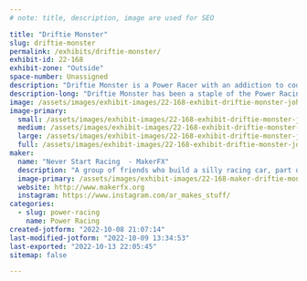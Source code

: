 ```yaml
---
# note: title, description, image are used for SEO

title: "Driftie Monster"
slug: driftie-monster
permalink: /exhibits/driftie-monster/
exhibit-id: 22-168
exhibit-zone: "Outside"
space-number: Unassigned
description: "Driftie Monster is a Power Racer with an addiction to cookies."
description-long: "Driftie Monster has been a staple of the Power Racing Series for 6 years now, winning a plethora....ok a handful...ok a couple, of medals over the years.  This machine is all about having fun, covered in blue fur and powered by an 1800w scooter motor imported directly from alibaba and juiced by a battery from a Chevy Volt...and Cookies, come out an vote for Driftie Monster at the power racing track!"
image: /assets/images/exhibit-images/22-168-exhibit-driftie-monster-johndriftie-large.jpg
image-primary: 
  small: /assets/images/exhibit-images/22-168-exhibit-driftie-monster-johndriftie-small.jpg
  medium: /assets/images/exhibit-images/22-168-exhibit-driftie-monster-johndriftie-medium.jpg
  large: /assets/images/exhibit-images/22-168-exhibit-driftie-monster-johndriftie-large.jpg
  full: /assets/images/exhibit-images/22-168-exhibit-driftie-monster-johndriftie-full.jpg
maker: 
  name: "Never Start Racing  - MakerFX"
  description: "A group of friends who build a silly racing car, part of MakerFX Makerspace and automotive enthusiasts from central florida."
  image-primary: /assets/images/exhibit-images/22-168-maker-driftie-monster-driftie-monster-medium.jpg
  website: http://www.makerfx.org
  instagram: https://www.instagram.com/ar_makes_stuff/
categories: 
  - slug: power-racing
    name: Power Racing
created-jotform: "2022-10-08 21:07:14"
last-modified-jotform: "2022-10-09 13:34:53"
last-exported: "2022-10-13 22:05:45"
sitemap: false

---
```

